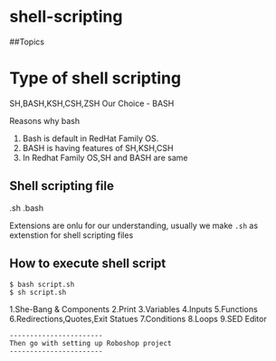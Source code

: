 # shell-scripting

##Topics

Type of shell scripting
=========================
SH,BASH,KSH,CSH,ZSH
Our Choice - BASH

Reasons why bash
1. Bash is default in RedHat Family OS.
2. BASH is having features of SH,KSH,CSH
3. In Redhat Family OS,SH and BASH are same

Shell scripting file
------------------

.sh
.bash 

Extensions are onlu for our understanding, usually we make `.sh` as extenstion for shell scripting files 

How to execute shell script
-----------
```
$ bash script.sh
$ sh script.sh

```
1.She-Bang & Components
2.Print
3.Variables
4.Inputs
5.Functions
6.Redirections,Quotes,Exit Statues
7.Conditions
8.Loops
9.SED Editor
```
-----------------------
Then go with setting up Roboshop project
-----------------------